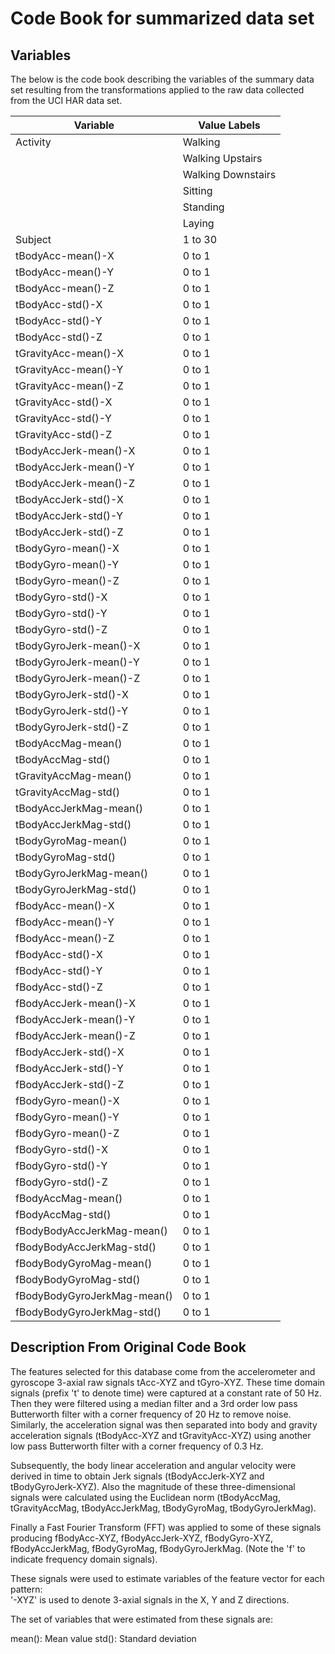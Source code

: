 # Code Book for summarized data set

## Variables

The below is the code book describing the variables of the summary data set
resulting from the transformations applied to the raw data collected from the
UCI HAR data set.

Variable                                 | Value Labels
---------------------------------------- | ------------------------
Activity                                 | Walking
                                         | Walking Upstairs
                                         | Walking Downstairs
                                         | Sitting
                                         | Standing
                                         | Laying
Subject                                  | 1 to 30
tBodyAcc-mean()-X                        | 0 to 1
tBodyAcc-mean()-Y                        | 0 to 1
tBodyAcc-mean()-Z                        | 0 to 1
tBodyAcc-std()-X                         | 0 to 1
tBodyAcc-std()-Y                         | 0 to 1
tBodyAcc-std()-Z                         | 0 to 1
tGravityAcc-mean()-X                     | 0 to 1
tGravityAcc-mean()-Y                     | 0 to 1
tGravityAcc-mean()-Z                     | 0 to 1
tGravityAcc-std()-X                      | 0 to 1
tGravityAcc-std()-Y                      | 0 to 1
tGravityAcc-std()-Z                      | 0 to 1
tBodyAccJerk-mean()-X                    | 0 to 1
tBodyAccJerk-mean()-Y                    | 0 to 1
tBodyAccJerk-mean()-Z                    | 0 to 1
tBodyAccJerk-std()-X                     | 0 to 1
tBodyAccJerk-std()-Y                     | 0 to 1
tBodyAccJerk-std()-Z                     | 0 to 1
tBodyGyro-mean()-X                       | 0 to 1
tBodyGyro-mean()-Y                       | 0 to 1
tBodyGyro-mean()-Z                       | 0 to 1
tBodyGyro-std()-X                        | 0 to 1
tBodyGyro-std()-Y                        | 0 to 1
tBodyGyro-std()-Z                        | 0 to 1
tBodyGyroJerk-mean()-X                   | 0 to 1
tBodyGyroJerk-mean()-Y                   | 0 to 1
tBodyGyroJerk-mean()-Z                   | 0 to 1
tBodyGyroJerk-std()-X                    | 0 to 1
tBodyGyroJerk-std()-Y                    | 0 to 1
tBodyGyroJerk-std()-Z                    | 0 to 1
tBodyAccMag-mean()                       | 0 to 1
tBodyAccMag-std()                        | 0 to 1
tGravityAccMag-mean()                    | 0 to 1
tGravityAccMag-std()                     | 0 to 1
tBodyAccJerkMag-mean()                   | 0 to 1
tBodyAccJerkMag-std()                    | 0 to 1
tBodyGyroMag-mean()                      | 0 to 1
tBodyGyroMag-std()                       | 0 to 1
tBodyGyroJerkMag-mean()                  | 0 to 1
tBodyGyroJerkMag-std()                   | 0 to 1
fBodyAcc-mean()-X                        | 0 to 1
fBodyAcc-mean()-Y                        | 0 to 1
fBodyAcc-mean()-Z                        | 0 to 1
fBodyAcc-std()-X                         | 0 to 1
fBodyAcc-std()-Y                         | 0 to 1
fBodyAcc-std()-Z                         | 0 to 1
fBodyAccJerk-mean()-X                    | 0 to 1
fBodyAccJerk-mean()-Y                    | 0 to 1
fBodyAccJerk-mean()-Z                    | 0 to 1
fBodyAccJerk-std()-X                     | 0 to 1
fBodyAccJerk-std()-Y                     | 0 to 1
fBodyAccJerk-std()-Z                     | 0 to 1
fBodyGyro-mean()-X                       | 0 to 1
fBodyGyro-mean()-Y                       | 0 to 1
fBodyGyro-mean()-Z                       | 0 to 1
fBodyGyro-std()-X                        | 0 to 1
fBodyGyro-std()-Y                        | 0 to 1
fBodyGyro-std()-Z                        | 0 to 1
fBodyAccMag-mean()                       | 0 to 1
fBodyAccMag-std()                        | 0 to 1
fBodyBodyAccJerkMag-mean()               | 0 to 1
fBodyBodyAccJerkMag-std()                | 0 to 1
fBodyBodyGyroMag-mean()                  | 0 to 1
fBodyBodyGyroMag-std()                   | 0 to 1
fBodyBodyGyroJerkMag-mean()              | 0 to 1
fBodyBodyGyroJerkMag-std()               | 0 to 1


## Description From Original Code Book

The features selected for this database come from the accelerometer and gyroscope 3-axial raw signals tAcc-XYZ and tGyro-XYZ. These time domain signals (prefix 't' to denote time) were captured at a constant rate of 50 Hz. Then they were filtered using a median filter and a 3rd order low pass Butterworth filter with a corner frequency of 20 Hz to remove noise. Similarly, the acceleration signal was then separated into body and gravity acceleration signals (tBodyAcc-XYZ and tGravityAcc-XYZ) using another low pass Butterworth filter with a corner frequency of 0.3 Hz. 

Subsequently, the body linear acceleration and angular velocity were derived in time to obtain Jerk signals (tBodyAccJerk-XYZ and tBodyGyroJerk-XYZ). Also the magnitude of these three-dimensional signals were calculated using the Euclidean norm (tBodyAccMag, tGravityAccMag, tBodyAccJerkMag, tBodyGyroMag, tBodyGyroJerkMag). 

Finally a Fast Fourier Transform (FFT) was applied to some of these signals producing fBodyAcc-XYZ, fBodyAccJerk-XYZ, fBodyGyro-XYZ, fBodyAccJerkMag, fBodyGyroMag, fBodyGyroJerkMag. (Note the 'f' to indicate frequency domain signals). 

These signals were used to estimate variables of the feature vector for each pattern:  
'-XYZ' is used to denote 3-axial signals in the X, Y and Z directions.

The set of variables that were estimated from these signals are:

mean(): Mean value
std(): Standard deviation